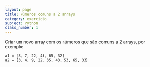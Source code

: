 ```yaml
---
layout: page
title: Números comuns a 2 arrays
category: exercicio
subject: Python
class_number: 1
---
```

Criar um novo array com os números que são comuns a 2 arrays, por exemplo:

    a1 = [3, 7, 22, 43, 65, 32]
    a2 = [3, 4, 9, 22, 35, 43, 53, 65, 33]